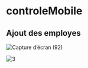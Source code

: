 # controleMobile
## Ajout des employes
![Capture d’écran (92)](https://github.com/WiamMerjane/controleMobile/assets/116950948/a6ae7d1b-faf2-48d8-97a1-87b76286628b)

![3](https://github.com/WiamMerjane/controleMobile/assets/116950948/eb70fdcc-cd66-4f37-930d-5ddc7df78615)

